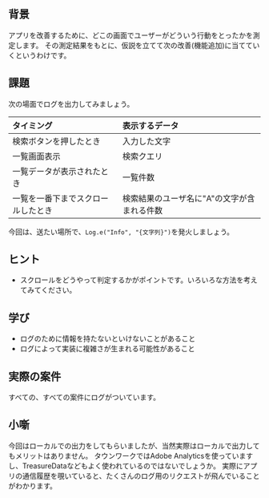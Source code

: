 ## 背景
アプリを改善するために、どこの画面でユーザーがどういう行動をとったかを測定します。
その測定結果をもとに、仮説を立てて次の改善(機能追加)に当てていくというわけです。

## 課題
次の場面でログを出力してみましょう。

タイミング | 表示するデータ
:--- | :---
検索ボタンを押したとき | 入力した文字
一覧画面表示 | 検索クエリ
一覧データが表示されたとき | 一覧件数
一覧を一番下までスクロールしたとき | 検索結果のユーザ名に"A"の文字が含まれる件数

今回は、送たい場所で、`Log.e("Info", "{文字列}")`を発火しましょう。

## ヒント
- スクロールをどうやって判定するかがポイントです。いろいろな方法を考えてみてください。

## 学び
- ログのために情報を持たないといけないことがあること
- ログによって実装に複雑さが生まれる可能性があること

## 実際の案件
すべての、すべての案件にログがついています。

## 小噺
今回はローカルでの出力をしてもらいましたが、当然実際はローカルで出力してもメリットはありません。
タウンワークではAdobe Analyticsを使っていますし、TreasureDataなどもよく使われているのではないでしょうか。
実際にアプリの通信履歴を覗いていると、たくさんのログ用のリクエストが飛んでいることがわかります。